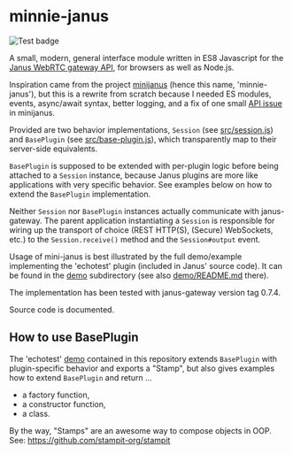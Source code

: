 # minnie-janus

![Test badge](https://github.com/michaelfranzl/minnie-janus/workflows/Test/badge.svg)

A small, modern, general interface module written in ES8 Javascript for the [Janus WebRTC gateway
API](https://janus.conf.meetecho.com/docs/rest.html), for browsers as well as Node.js.

Inspiration came from the project [minijanus](https://github.com/mozilla/minijanus.js) (hence this
name, 'minnie-janus'), but this is a rewrite from scratch because I needed ES modules, events,
async/await syntax, better logging, and a fix of one small
[API issue](https://github.com/mozilla/minijanus.js/issues/3) in minijanus.

Provided are two behavior implementations, `Session` (see [src/session.js](src/session.js)) and
`BasePlugin` (see [src/base-plugin.js](src/base-plugin.js)), which transparently map to their
server-side equivalents.

`BasePlugin` is supposed to be extended with per-plugin logic before being attached to a `Session`
instance, because Janus plugins are more like applications with very specific behavior. See
examples below on how to extend the `BasePlugin` implementation.

Neither `Session` nor `BasePlugin` instances actually communicate with janus-gateway. The parent
application instantiating a `Session` is responsible for wiring up the transport of choice (REST
HTTP(S), (Secure) WebSockets, etc.) to the `Session.receive()` method and the `Session#output`
event.

Usage of mini-janus is best illustrated by the full demo/example implementing the 'echotest' plugin
(included in Janus' source code). It can be found in the [demo](demo) subdirectory (see also
[demo/README.md](demo/README.md) there).

The implementation has been tested with janus-gateway version tag 0.7.4.

Source code is documented.


## How to use BasePlugin

The 'echotest' [demo](demo) contained in this repository extends `BasePlugin` with plugin-specific
behavior and exports a "Stamp", but also gives examples how to extend `BasePlugin` and return ...

* a factory function,
* a constructor function,
* a class.

By the way, "Stamps" are an awesome way to compose objects in OOP. See: https://github.com/stampit-org/stampit
